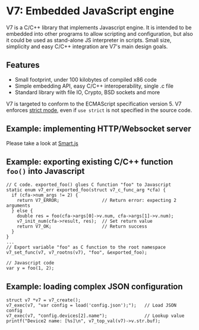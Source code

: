 V7: Embedded JavaScript engine
==============================

V7 is a C/C++ library that implements Javascript engine. It is intended
to be embedded into other programs to allow scripting and configuration,
but also it could be used as stand-alone JS interpreter in scripts.
Small size, simplicity and easy C/C++ integration are V7's main design goals.

## Features
- Small footprint, under 100 kilobytes of compiled x86 code
- Simple embedding API, easy C/C++ interoperability, single .c file
- Standard library with file IO, Crypto, BSD sockets and more

V7 is targeted to conform to the ECMAScript specification version 5.
V7 enforces [strict mode](http://goo.gl/MlBicD), even if `use strict`
is not specified in the source code.

## Example: implementing HTTP/Websocket server

Please take a look at [Smart.js](https://github.com/cesanta/Smart.js)

## Example: exporting existing C/C++ function `foo()` into Javascript

    // C code. exported_foo() glues C function "foo" to Javascript
    static enum v7_err exported_foo(struct v7_c_func_arg *cfa) {
      if (cfa->num_args != 2) {
        return V7_ERROR;                // Return error: expecting 2 arguments
      } else {
        double res = foo(cfa->args[0]->v.num, cfa->args[1]->v.num);
        v7_init_num(cfa->result, res);  // Set return value
        return V7_OK;                   // Return success
      }
    }
    ...
    // Export variable "foo" as C function to the root namespace
    v7_set_func(v7, v7_rootns(v7), "foo", &exported_foo);

<!-- -->

    // Javascript code
    var y = foo(1, 2);

## Example: loading complex JSON configuration

    struct v7 *v7 = v7_create();
    v7_exec(v7, "var config = load('config.json');");   // Load JSON config
    v7_exec(v7, "config.devices[2].name");              // Lookup value
    printf("Device2 name: [%s]\n", v7_top_val(v7)->v.str.buf);
